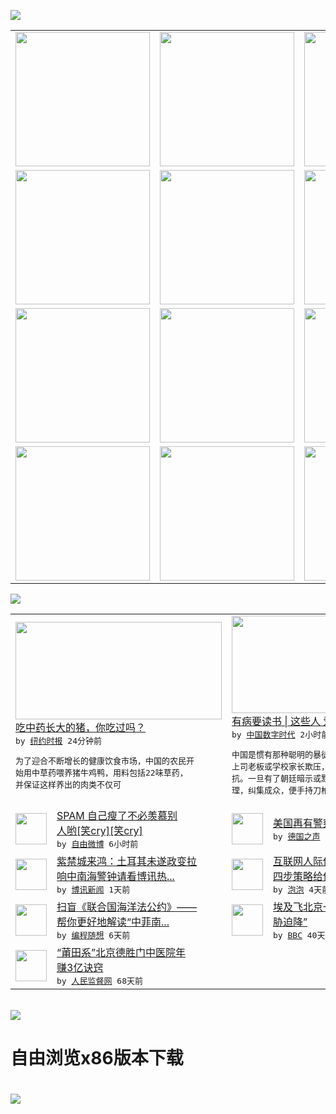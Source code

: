 

<a href="https://github.com/greatfire/z/raw/master/FreeBrowser.apk"><img src="https://raw.githubusercontent.com/greatfire/wiki/master/x/header.png" /></a><table><tr><td width="262" align="center" valign="center"><a href="https://github.com/greatfire/wiki/wiki/nyt" title="纽约时报中文网 国际纵览"><img src="https://raw.githubusercontent.com/greatfire/wiki/master/x/nyt_flag.png" width="215"/></a></td><td width="262" align="center" valign="center"><a href="https://github.com/greatfire/wiki/wiki/dw" title=""><img src="https://raw.githubusercontent.com/greatfire/wiki/master/x/dw_flag.png" width="215"/></a></td><td width="262" align="center" valign="center"><a href="https://github.com/greatfire/wiki/wiki/rmjd" title=""><img src="https://raw.githubusercontent.com/greatfire/wiki/master/x/rmjd_flag.png" width="215"/></a></td></tr><tr><td width="262" align="center" valign="center"><a href="https://github.com/paopaonetizen/website" title="泡泡 - 未经审查的互联网信息"><img src="https://raw.githubusercontent.com/greatfire/wiki/master/x/pp_flag.png" width="215"/></a></td><td width="262" align="center" valign="center"><a href="https://github.com/getlantern/mirror" title="以及自由微博和GreatFire.org官方中文论坛"><img src="https://raw.githubusercontent.com/greatfire/wiki/master/x/lantern_flag.png" width="215"/></a></td><td width="262" align="center" valign="center"><a href="https://github.com/cdtmirrors/m/" title=""><img src="https://raw.githubusercontent.com/greatfire/wiki/master/x/cdt_flag.png" width="215"/></a></td></tr><tr><td width="262" align="center" valign="center"><a href="https://github.com/program-think/blog" title="编程随想的博客"><img src="https://raw.githubusercontent.com/greatfire/wiki/master/x/pt_flag.png" width="215"/></a></td><td width="262" align="center" valign="center"><a href="https://github.com/greatfire/wiki/wiki/bbc" title=""><img src="https://raw.githubusercontent.com/greatfire/wiki/master/x/bbc_flag.png" width="215"/></a></td><td width="262" align="center" valign="center"><a href="https://github.com/freeweibo/s" title="自由微博 - 匿名和不受屏蔽的新浪微博搜索"><img src="https://raw.githubusercontent.com/greatfire/wiki/master/x/fw_flag.png" width="215"/></a></td></tr><tr><td width="262" align="center" valign="center"><a href="https://github.com/greatfire/wiki/wiki/google" title=""><img src="https://raw.githubusercontent.com/greatfire/wiki/master/x/google_flag.png" width="215"/></a></td><td width="262" align="center" valign="center"><a href="https://github.com/bxnews/boxun" title=""><img src="https://raw.githubusercontent.com/greatfire/wiki/master/x/bx_flag.png" width="215"/></a></td><td width="262" align="center" valign="center"><a href="https://github.com/greatfire/wiki/wiki/open-source" title="欢迎访问GreatFire.org开发者项目网站"><img src="https://raw.githubusercontent.com/greatfire/wiki/master/x/open-source_flag.png" width="215"/></a></td></tr></table><img src="https://raw.githubusercontent.com/greatfire/wiki/master/x/newsfeed text.png" /><table cols="4"><tr><td colspan="2" width="380"><a href="https://d7odklm2qes9e.cloudfront.net/style/20160718/china-elixir-fed-meats/"><img src="https://static01.nyt.com/images/2016/06/22/world/what-in-the-world/00wit_china-elixir/00wit_china-elixir-articleLarge-v4.jpg" width="330" height="156"/></a></br><a href="https://d7odklm2qes9e.cloudfront.net/style/20160718/china-elixir-fed-meats/">吃中药长大的猪，你吃过吗？</a></br><kbd> by <a href="http://m.cn.nytimes.com/">纽约时报</a> 24分钟前 </kbd></br><pre>为了迎合不断增长的健康饮食市场，中国的农民开<br/>始用中草药喂养猪牛鸡鸭，用料包括22味草药，<br/>并保证这样养出的肉类不仅可</pre></td><td colspan="2" width="380"><a href="https://chinadigitaltimes.net/chinese/2016/07/%E6%9C%89%E7%97%85%E8%A6%81%E8%AF%BB%E4%B9%A6-%E8%BF%99%E4%BA%9B%E4%BA%BA-%E7%88%B1%E5%9B%BD%E6%88%90%E8%B4%BC/"><img src="https://i0.wp.com/chinadigitaltimes.net/chinese/files/2016/07/640OBW3SG3B.jpg?resize=529%2C568" width="330" height="156"/></a></br><a href="https://chinadigitaltimes.net/chinese/2016/07/%E6%9C%89%E7%97%85%E8%A6%81%E8%AF%BB%E4%B9%A6-%E8%BF%99%E4%BA%9B%E4%BA%BA-%E7%88%B1%E5%9B%BD%E6%88%90%E8%B4%BC/">有病要读书 | 这些人 爱国成贼</a></br><kbd> by <a href="http://chinadigitaltimes.net/chinese/">中国数字时代</a> 2小时前 </kbd></br><pre>中国是惯有那种聪明的暴徒的。平日里，他们受惯<br/>上司老板或学校家长欺压，自卑怯懦，不敢稍有反<br/>抗。一旦有了朝廷暗示或默许，或受鼓惑的从众心<br/>理，纠集成众，便手持刀枪向羸...</pre></td></tr><tr><td><img src="https://raw.githubusercontent.com/greatfire/wiki/master/x/fw_logo.png" width="50" height="50"/></td><td width="280"><a href="https://freeweibo.com/weibo/3998475437664350">SPAM 自己瘦了不必羡慕别<br/>人哟[笑cry][笑cry]</a></br><kbd> by <a href="https://freeweibo.com/">自由微博</a> 6小时前 </kbd></td><td><img src="http://www.dw.com/image/0,,19406322_302,00.jpg" width="50" height="50"/></td><td width="280"><a href="http://dw.com/p/1JQTY?maca=chi-GK-text-greatfire-all-chinese-15625-xml-mrss">美国再有警察遇袭身亡</a></br><kbd> by <a href="http://dw.de">德国之声</a> 1天前 </kbd></td></tr><tr><td><img src="http://www.boxun.com/news/images/2016/07/201607171857china1.jpg" width="50" height="50"/></td><td width="280"><a href="http://www.boxun.com/news/gb/china/2016/07/201607171857.shtml">紫禁城来鸿：土耳其未遂政变拉<br/>响中南海警钟请看博讯热...</a></br><kbd> by <a href="http://www.boxun.com">博讯新闻</a> 1天前 </kbd></td><td><img src="https://pao-pao.net/sites/pao-pao.net/files/styles/large/public/tu_1_1_0.jpg?itok=vKa3vxd8" width="50" height="50"/></td><td width="280"><a href="https://pao-pao.net/article/720">互联网人际传播四：细节技巧和<br/>四步策略给传播增值</a></br><kbd> by <a href="https://pao-pao.net">泡泡</a> 4天前 </kbd></td></tr><tr><td><img src="https://lh6.googleusercontent.com/ioMh-AY9SbuhP9uZbL3W6ze4l3ZszvNEGGbhCrNrfsJXt02Y0iRtj112-__lMvco5NAeAvk1iOhyBVemEvzppN62HdL5_WaZopukfhYPVMGreov_Z-PT9AhwvC31yO7vTCTcQirP3W0" width="50" height="50"/></td><td width="280"><a href="http://feedproxy.google.com/~r/programthink/~3/OLue0DzvyNo/UNCLOS.html">扫盲《联合国海洋法公约》——<br/>帮你更好地解读“中菲南...</a></br><kbd> by <a href="http://program-think.blogspot.com">编程随想</a> 6天前 </kbd></td><td><img src="http://a.files.bbci.co.uk/worldservice/live/assets/images/2016/05/19/160519172724_egypt_air_plane_144x81__nocredit.jpg" width="50" height="50"/></td><td width="280"><a href="http://www.bbc.com/zhongwen/simp/world/2016/06/160608_egypt_china_flight_uzbekistan">埃及飞北京一架客机“因炸弹威<br/>胁迫降”</a></br><kbd> by <a href="http://www.bbc.co.uk/zhongwen/simp">BBC</a> 40天前 </kbd></td></tr><tr><td><img src="http://www.rmjdw.com/uploads/160510/3-1605102102421C.jpg" width="50" height="50"/></td><td width="280"><a href="http://www.rmjdw.com//tebiebaodao/20160510/15526.html">“莆田系”北京德胜门中医院年<br/>赚3亿诀窍 </a></br><kbd> by <a href="http://www.rmjdw.com/">人民监督网</a> 68天前 </kbd></td></table></br><a href="https://github.com/greatfire/z/raw/master/FreeBrowser.apk"><img src="https://raw.githubusercontent.com/greatfire/wiki/master/x/download app.png" /></a><h1>自由浏览x86版本下载<h1><a href="https://github.com/greatfire/z/raw/master/FreeBrowser-x86.apk"><img src="https://raw.githubusercontent.com/greatfire/images/master/fb86.qr.png" /></a>